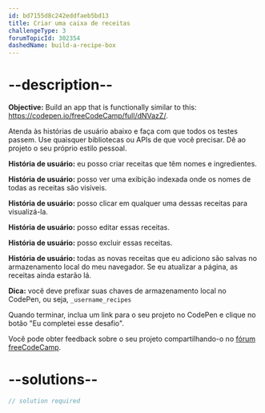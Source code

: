 ```yaml
---
id: bd7155d8c242eddfaeb5bd13
title: Criar uma caixa de receitas
challengeType: 3
forumTopicId: 302354
dashedName: build-a-recipe-box
---
```


# --description--

**Objective:** Build an app that is functionally similar to this: <a href="https://codepen.io/freeCodeCamp/full/dNVazZ/" target="_blank" rel="noopener noreferrer nofollow">https://codepen.io/freeCodeCamp/full/dNVazZ/</a>.

Atenda às histórias de usuário abaixo e faça com que todos os testes passem. Use quaisquer bibliotecas ou APIs de que você precisar. Dê ao projeto o seu próprio estilo pessoal.

**História de usuário:** eu posso criar receitas que têm nomes e ingredientes.

**História de usuário:** posso ver uma exibição indexada onde os nomes de todas as receitas são visíveis.

**História de usuário:** posso clicar em qualquer uma dessas receitas para visualizá-la.

**História de usuário:** posso editar essas receitas.

**História de usuário:** posso excluir essas receitas.

**História de usuário:** todas as novas receitas que eu adiciono são salvas no armazenamento local do meu navegador. Se eu atualizar a página, as receitas ainda estarão lá.

**Dica:** você deve prefixar suas chaves de armazenamento local no CodePen, ou seja, `_username_recipes`

Quando terminar, inclua um link para o seu projeto no CodePen e clique no botão "Eu completei esse desafio".

Você pode obter feedback sobre o seu projeto compartilhando-o no <a href="https://forum.freecodecamp.org/c/project-feedback/409" target="_blank" rel="noopener noreferrer nofollow">fórum freeCodeCamp</a>.

# --solutions--

```js
// solution required
```
